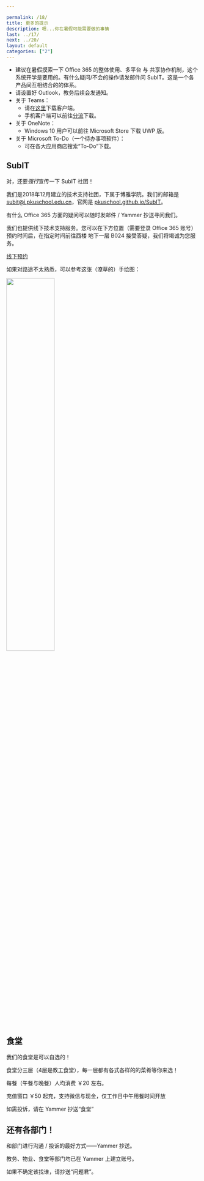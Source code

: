 ```yaml
---

permalink: /18/
title: 更多的提示
description: 嗯...你在暑假可能需要做的事情
last: ../17/
next: ../20/
layout: default
categories: ["2"]
---
```


- 建议在暑假摸索一下 Office 365 的整体使用、多平台 与 共享协作机制，这个系统开学是要用的。有什么疑问/不会的操作请发邮件问 SubIT。这是一个各产品间互相结合的的体系。
- 请设置好 Outlook，教务后续会发通知。
- 关于 Teams：
  - 请在[这里](https://teams.microsoft.com/downloads)下载客户端。
  - 手机客户端可以前往[分流](https://bdfz.sharepoint.com/:f:/s/PublicDatabase/EspN9dhqSghAm8iNsuhaDzQBdwO-3UHNVJJUsBaVkloKhA?e=xGZhOU)下载。
- 关于 OneNote：
  - Windows 10 用户可以前往 Microsoft Store 下载 UWP 版。
- 关于 Microsoft To-Do（一个待办事项软件）：
  - 可在各大应用商店搜索“To-Do”下载。

## SubIT

对，还要*强行*宣传一下 SubIT 社团！

我们是2018年12月建立的技术支持社团，下属于博雅学院。我们的邮箱是 <subit@i.pkuschool.edu.cn>，官网是 [pkuschool.github.io/SubIT](https://pkuschool.github.io/SubIT)。

有什么 Office 365 方面的疑问可以随时发邮件 / Yammer 抄送寻问我们。

我们也提供线下技术支持服务。您可以在下方位置（需要登录 Office 365 账号）预约时间后，在指定时间前往西楼 地下一层 B024 接受答疑，我们将竭诚为您服务。

<a href="https://web.powerapps.com/apps/9f112f17-961d-44ec-b426-8915de0ae46a" class="btn black">线下预约</a>

如果对路途不太熟悉，可以参考这张（潦草的）手绘图：

<img src="../img/B024.png" width="50%" class="materialboxed">

## 食堂

我们的食堂是可以自选的！

食堂分三层（4层是教工食堂），每一层都有各式各样的的菜肴等你来选！

每餐（午餐与晚餐）人均消费 ￥20 左右。

<!-- 然而性价比并不怎么好，味道请自行评判 -->

充值窗口 ￥50 起充，支持微信与现金，仅工作日中午用餐时间开放

如需投诉，请在 Yammer 抄送“食堂”

## 还有各部门！

和部门进行沟通 / 投诉的最好方式——Yammer 抄送。

教务、物业、食堂等部门均已在 Yammer 上建立账号。

如果不确定该找谁，请抄送“问题君”。